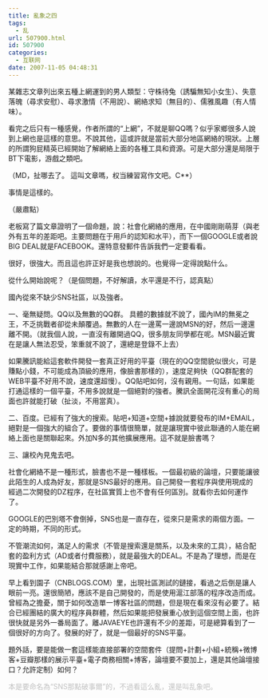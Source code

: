 ```yaml
---
title: 亂象之四
tags:
  - 乱
url: 507900.html
id: 507900
categories:
  - 互联网
date: 2007-11-05 04:48:31
---
```


某雜志文章列出來五種上網運到的男人類型：守株待兔（誘騙無知小女生）、失意落魄（尋求安慰）、尋求激情（不用說）、網絡求知（無目的）、儒雅風趣（有人情味）。

看完之后只有一種感覺，作者所謂的“上網”，不就是聊QQ嗎？似乎家鄉很多人說到上網也是這樣的意思。不說其他，這或許就是當前大部分地區網絡的現狀。上層的所謂狗屁精英已經開始了解網絡上面的各種工具和資源。可是大部分還是局限于BT下電影，游戲之類吧。

（MD，扯哪去了。 這叫文章嗎，权当練習寫作文吧。C**）

事情是這樣的。

（嚴肅點）

老板寫了篇文章證明了一個命題，說：社會化網絡的應用，在中國剛剛萌芽（與老外有五年的差距吧。主要問題在于用戶的認知和水平），而下一個GOOGLE或者說BIG DEAL就是FACEBOOK。還特意發郵件告訴我們一定要看看。

很好，很強大。而且這也許正好是我也想說的。也覺得一定得說點什么。

從什么開始說呢？（是個問題，不好解讀，水平還是不行，認真點）

國內從來不缺少SNS社區，以及強者。

一、毫無疑問。QQ以及無數的QQ群。 具體的數據就不說了，國內IM的無冕之王，不乏挑戰者卻從未顛覆過。無數的人在一邊罵一邊說MSN的好，然后一邊還離不開。（就我個人說，一直沒有離開過QQ，很多朋友同學都在呢。MSN最近實在是讓人無法忍受，笨重就不說了，還總是登錄不上去）

如果騰訊能給這套軟件開發一套真正好用的平臺（現在的QQ空間貌似很火，可是賺點小錢，不可能成為頂級的應用，像臉書那樣的），速度足夠快（QQ群配套的WEB平臺不好用不說，速度還超慢）。QQ貼吧如何，沒有親用。一句話，如果能打通這樣的一個平臺，不用多說就是一個絕對的強者。騰訊全面開花沒有重心的局面也許就能打破（扯淡，不用當真）。

二、百度。已經有了強大的搜索。貼吧+知道+空間+據說就要發布的IM+EMAIL，絕對是一個強大的組合了。要做的事情很簡單，就是讓現實中彼此聯通的人能在網絡上面也是關聯起來。外加N多的其他擴展應用。這不就是臉書嗎？

三、讓校內見鬼去吧。

社會化網絡不是一種形式，臉書也不是一種樣板。一個最初級的論壇，只要能讓彼此陌生的人成為好友，那就是SNS最好的應用。自己開發一套程序與使用現成的經過二次開發的DZ程序，在社區實質上也不會有任何區別。就看你去如何運作了。

GOOGLE的巴別塔不會倒掉，SNS也是一直存在，從來只是需求的兩個方面。一定的時期，不同的形式。

不管潮流如何，滿足人的需求（不管是搜索還是關系，以及未來的工具），結合配套的盈利方式（AD或者付費服務），就是最強大的DEAL。不是為了理想，而是在現實中工作，如果能結合那就感謝上帝吧。

早上看到園子（CNBLOGS.COM）里，出現社區測試的鏈接，看過之后倒是讓人眼前一亮。還很簡陋，應該不是自己開發的，而是使用滬江部落的程序改造而成。曾經為之擔憂，關于如何改造單一博客社區的問題，但是現在看來沒有必要了。結合已經團結的廣大的程序員群體，然后如果能把發展重心放到這個空間上面，也許很快就是另外一番局面了。離JAVAEYE也許還有不少的差距，可是總算看到了一個很好的方向了。發展的好了，就是一個最好的SNS平臺。

題外話，要是能做一套這樣能直接部署的空間套件（提問+計劃+小組+統稱+微博客+豆瓣那樣的展示平臺+電子商務相關+博客，論壇要不要加上，還是其他論壇接口？允許定制）如何？

<span style="color:#c0c0c0;">本是要命名為“SNS那點破事爾”的，不過看這么亂，還是叫乱象吧。</span>
